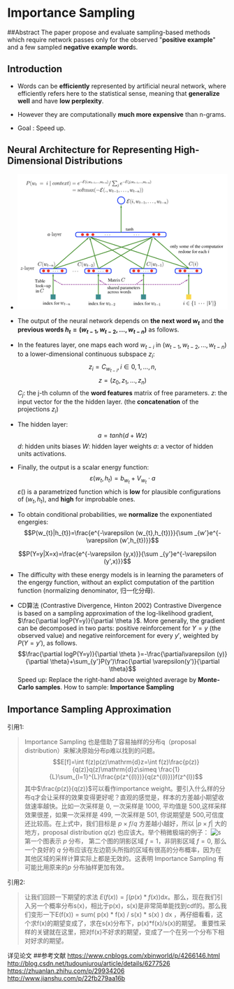 # Importance Sampling
##Abstract
The paper propose and evaluate sampling-based methods which require network passes only for the observed "**positive example**" and a few sampled **negative example word**s.
## Introduction
* Words can be **efficiently** represented by artificial neural network, where efficiently refers here to the statistical sense, meaning that **generalize well** and have **low perplexity**.

* However they are computationally **much more expensive** than n-grams.

* Goal : Speed up.
## Neural Architecture for Representing High-Dimensional Distributions
* ![ANN](./ANN.png)
* The output of the neural network depends on **the next word $w_{t}$** and **the previous words $h_{t}=(w_{t-1},w_{t-2},...,w_{t-n})$** as follows.

* In the features layer, one maps each word $w_{t-i}$ in $(w_{t-1},w_{t-2},...,w_{t-n})$ to a lower-dimensional continuous subspace $z_{i}$:
$$z_{i} = C_{w_{t-i}},i\in{0,1,...,n},$$$$z=(z_{0},z_{1},...,z_{n})$$ 
$C_{j}$: the j-th column of the **word features** matrix of free parameters. 
$z$: the input vector for the the hidden layer. (the **concatenation** of the projections $z_{i}$)

* The hidden layer:
$$a=tanh(d+Wz)$$
$d$: hidden units biases
$W$: hidden layer weights
$a$: a vector of hidden units activations.

* Finally, the output is a scalar energy function:
$$\varepsilon(w_{t},h_{t})=b_{w_{t}}+V_{w_{t}}\cdot a$$
$\varepsilon()$ is a parametrized function which is **low** for plausible configurations of $(w_{t},h_{t})$, and **high** for improbable ones.

* To obtain conditional probabilities, we **normalize** the exponentiated engergies:
$$P(w_{t}|h_{t})=\frac{e^{-\varepsilon (w_{t},h_{t})}}{\sum _{w'}e^{-\varepsilon (w',h_{t})}}$$

$$P(Y=y|X=x)=\frac{e^{-\varepsilon (y,x)}}{\sum _{y'}e^{-\varepsilon (y',x)}}$$

* The difficulty with these energy models is in learning the parameters of the engergy function, without an explict computation of the partition function (normalizing denominator, 归一化分母).

* CD算法 (Contrastive Divergence, Hinton 2002)
Contrastive Divergence is based on a sampling approximation of the log-likelihood gradient, $\frac{\partial logP(Y=y)}{\partial \theta }$. More generally, the gradient can be decomposed in two parts: positive reinforcement for $Y=y$ (the observed value) and negative reinforcement for every $y'$, weighted by $P(Y=y')$, as follows.
$$\frac{\partial logP(Y=y)}{\partial \theta }=-\frac{\partial\varepsilon (y)}{\partial \theta}+\sum_{y'}P(y')\frac{\partial \varepsilon(y')}{\partial \theta}$$
Speed up: Replace the right-hand above weighted average by **Monte-Carlo samples**.
How to sample: **Importance Sampling**
## Importance Sampling Approximation
引用1:
> Importance Sampling 也是借助了容易抽样的分布q（proposal distribution）来解决原始分布p难以找到的问题。
$$E[f]=\int f(z)p(z)\mathrm{d}z=\int f(z)\frac{p(z)}{q(z)}q(z)\mathrm{d}z\simeq \frac{1}{L}\sum_{l=1}^{L}\frac{p(z^{(l)})}{q(z^{(l)})}f(z^{l})$$
其中$\frac{p(z)}{q(z)}$可以看作importance weight。要引入什么样的分布q才会让采样的效果变得更好呢？直观的感觉是，样本的方差越小期望收敛速率越快。比如一次采样是 0, 一次采样是 1000, 平均值是 500,这样采样效果很差，如果一次采样是 499, 一次采样是 501, 你说期望是 500,可信度还比较高。在上式中，我们目标是 $p×f/q$ 方差越小越好，所以 $|p×f|$ 大的地方，proposal distribution $q(z)$ 也应该大。举个稍微极端的例子：
![s](http://images.cnitblog.com/blog/533521/201310/25225509-8492f85ebc134b3cbc728a8eec4068dd.png)
第一个图表示 $p$ 分布， 第二个图的阴影区域 $f = 1$，非阴影区域 $f = 0$, 那么一个良好的 $q$ 分布应该在左边箭头所指的区域有很高的分布概率，因为在其他区域的采样计算实际上都是无效的。这表明 Importance Sampling 有可能比用原来的$p$ 分布抽样更加有效。

引用2:
>让我们回顾一下期望的求法 $E(f(x))=\int (p(x)*f(x))\mathrm{d}x$。那么，现在我们引入另一个概率分布s(x)，相比于p(x)，s(x)是非常简单能找到cdf的。那么我们变形一下E(f(x)) = sum( p(x) * f(x) / s(x) * s(x) ) dx ，再仔细看看，这个求f(x)的期望变成了，求在s(x)分布下，p(x)*f(x)/s(x)的期望。
重要性采样的关键就在这里，把对f(x)不好求的期望，变成了一个在另一个分布下相对好求的期望。

详见论文
##参考文献
https://www.cnblogs.com/xbinworld/p/4266146.html
http://blog.csdn.net/tudouniurou/article/details/6277526
https://zhuanlan.zhihu.com/p/29934206
http://www.jianshu.com/p/22fb279aa16b




